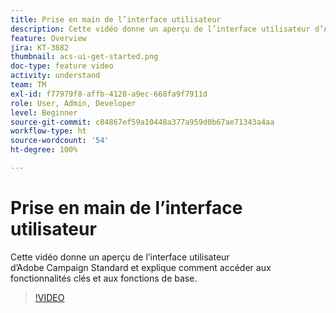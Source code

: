 ```yaml
---
title: Prise en main de l’interface utilisateur
description: Cette vidéo donne un aperçu de l’interface utilisateur d’Adobe Campaign Standard ainsi que des fonctionnalités clés et des fonctionnalités de base.
feature: Overview
jira: KT-3882
thumbnail: acs-ui-get-started.png
doc-type: feature video
activity: understand
team: TM
exl-id: f77979f8-affb-4128-a9ec-668fa9f7911d
role: User, Admin, Developer
level: Beginner
source-git-commit: c84867ef59a10448a377a959d0b67ae71343a4aa
workflow-type: ht
source-wordcount: '54'
ht-degree: 100%

---
```


# Prise en main de l’interface utilisateur

Cette vidéo donne un aperçu de l’interface utilisateur d’Adobe Campaign Standard et explique comment accéder aux fonctionnalités clés et aux fonctions de base.

>[!VIDEO](https://video.tv.adobe.com/v/18469?quality=12&learn=on)
